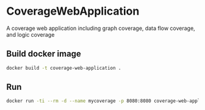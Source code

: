 CoverageWebApplication
======================

A coverage web application including graph coverage, data flow coverage, and logic coverage


## Build docker image

```bash
docker build -t coverage-web-application .
```

## Run

```bash
docker run -ti --rm -d --name mycoverage -p 8080:8080 coverage-web-application
```
